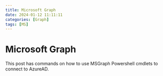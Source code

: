 ```yaml
---
title: Microsoft Graph
date: 2024-01-12 11:11:11
categories: [Graph]
tags: [MS]
---
```


# Microsoft Graph

This post has commands on how to use MSGraph Powershell cmdlets to connect to AzureAD.